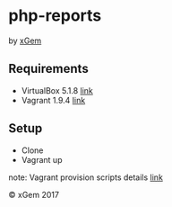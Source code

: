 # php-reports
by [xGem](http://www.xgem.com.ar)

## Requirements

- VirtualBox 5.1.8 [link](https://www.virtualbox.org/wiki/Downloads)
- Vagrant 1.9.4 [link](https://www.vagrantup.com/downloads.html)

## Setup

- Clone
- Vagrant up


note: Vagrant provision scripts details [link](vagrant.md)



&copy; xGem 2017
